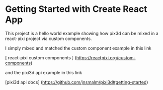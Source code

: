 # Getting Started with Create React App

This project is a hello world example showing how pix3d can be mixed in a react-pixi project via custom components.

 I simply mixed and matched the custom component example in this link

[ react-pixi custom components ] (https://reactpixi.org/custom-components)

and the pixi3d api example in this link

[pixi3d api docs] (https://github.com/jnsmalm/pixi3d#getting-started)
